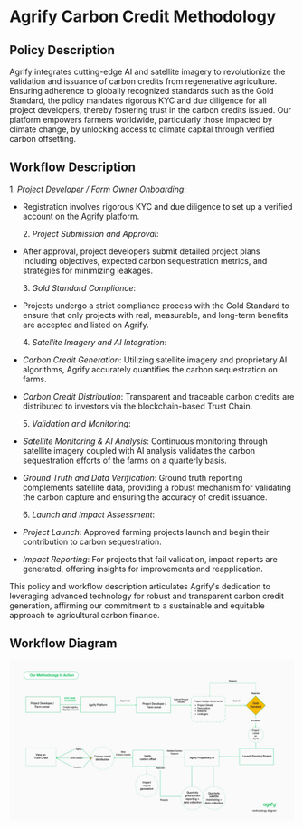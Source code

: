 # Agrify Carbon Credit Methodology

## Policy Description

Agrify integrates cutting-edge AI and satellite imagery to revolutionize the validation and issuance of carbon credits from regenerative agriculture. Ensuring adherence to globally recognized standards such as the Gold Standard, the policy mandates rigorous KYC and due diligence for all project developers, thereby fostering trust in the carbon credits issued. Our platform empowers farmers worldwide, particularly those impacted by climate change, by unlocking access to climate capital through verified carbon offsetting.

## Workflow Description

1.⁠ ⁠*Project Developer / Farm Owner Onboarding*:

- Registration involves rigorous KYC and due diligence to set up a verified account on the Agrify platform.

  2.⁠ ⁠*Project Submission and Approval*:

- After approval, project developers submit detailed project plans including objectives, expected carbon sequestration metrics, and strategies for minimizing leakages.

  3.⁠ ⁠*Gold Standard Compliance*:

- Projects undergo a strict compliance process with the Gold Standard to ensure that only projects with real, measurable, and long-term benefits are accepted and listed on Agrify.

  4.⁠ ⁠*Satellite Imagery and AI Integration*:

- _Carbon Credit Generation_: Utilizing satellite imagery and proprietary AI algorithms, Agrify accurately quantifies the carbon sequestration on farms.
- _Carbon Credit Distribution_: Transparent and traceable carbon credits are distributed to investors via the blockchain-based Trust Chain.

  5.⁠ ⁠*Validation and Monitoring*:

- _Satellite Monitoring & AI Analysis_: Continuous monitoring through satellite imagery coupled with AI analysis validates the carbon sequestration efforts of the farms on a quarterly basis.
- _Ground Truth and Data Verification_: Ground truth reporting complements satellite data, providing a robust mechanism for validating the carbon capture and ensuring the accuracy of credit issuance.

  6.⁠ ⁠*Launch and Impact Assessment*:

- _Project Launch_: Approved farming projects launch and begin their contribution to carbon sequestration.
- _Impact Reporting_: For projects that fail validation, impact reports are generated, offering insights for improvements and reapplication.

This policy and workflow description articulates Agrify's dedication to leveraging advanced technology for robust and transparent carbon credit generation, affirming our commitment to a sustainable and equitable approach to agricultural carbon finance.

## Workflow Diagram

![Workflow](./Diagram.jpeg)
